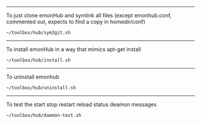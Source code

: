 --------------------
    
To just clone emonHub and symlink all files (except emonhub.conf, commented out, expects to find a copy in homedir/conf)

    ~/toolbox/hub/sym2git.sh

----------------------
    
To install emonHub in a way that mimics apt-get install
    
    ~/toolbox/hub/install.sh

-----------------------

To uninstall emonhub

    ~/toolbox/hub/uninstall.sh
    
-------------------------------    
    
To test the start stop restart reload status deamon messages

    ~/toolbox/hub/daemon-test.sh
